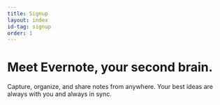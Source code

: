 ```yaml
---
title: Signup
layout: index
id-tag: signup
order: 1
---
```


# Meet Evernote, your second brain.

Capture, organize, and share notes from anywhere. Your best ideas are always with you and always in sync.